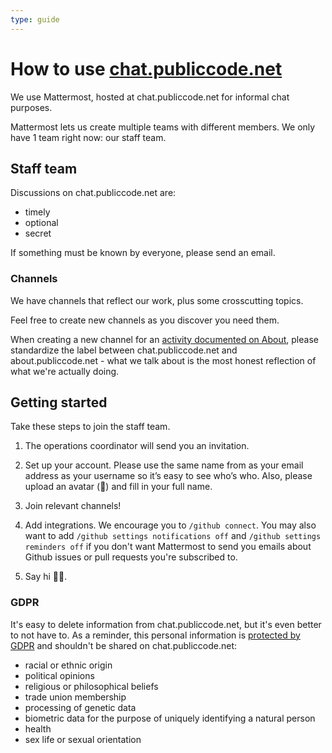 ```yaml
---
type: guide
---
```


# How to use [chat.publiccode.net](https://chat.publiccode.net/)

We use Mattermost, hosted at chat.publiccode.net for informal chat purposes.

Mattermost lets us create multiple teams with different members. We only have 1 team right now: our staff team.

## Staff team

Discussions on chat.publiccode.net are:

* timely
* optional
* secret

If something must be known by everyone, please send an email.

### Channels

We have channels that reflect our work, plus some crosscutting topics.

Feel free to create new channels as you discover you need them.

When creating a new channel for an [activity documented on About](https://about.publiccode.net/activities/), please standardize the label between chat.publiccode.net and about.publiccode.net - what we talk about is the most honest reflection of what we're actually doing.

## Getting started

Take these steps to join the staff team.

1. The operations coordinator will send you an invitation.

2. Set up your account. Please use the same name from as your email address as your username so it’s easy to see who’s who. Also, please upload an avatar (👹) and fill in your full name.

3. Join relevant channels!

4. Add integrations. We encourage you to ```/github connect```. You may also want to add
 ```/github settings notifications off``` and ```/github settings reminders off``` if you don't want Mattermost to send you emails about Github issues or pull requests you're subscribed to.

5. Say hi 👋👋.

### GDPR

It's easy to delete information from chat.publiccode.net, but it's even better to not have to. As a reminder, this personal information is [protected by GDPR](https://ec.europa.eu/info/law/law-topic/data-protection/reform/rights-citizens/how-my-personal-data-protected/how-data-my-religious-beliefs-sexual-orientation-health-political-views-protected_en) and shouldn't be shared on chat.publiccode.net:

* racial or ethnic origin
* political opinions
* religious or philosophical beliefs
* trade union membership
* processing of genetic data
* biometric data for the purpose of uniquely identifying a natural person
* health
* sex life or sexual orientation
